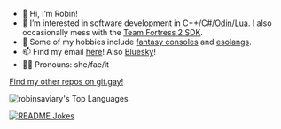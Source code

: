 - 👋 Hi, I’m Robin!
- 👀 I’m interested in software development in C++/C#/[Odin](https://odin-lang.org/)/[Lua](https://www.lua.org/). I also occasionally mess with the [Team Fortress 2 SDK](https://github.com/ValveSoftware/source-sdk-2013).
- 🔨 Some of my hobbies include [fantasy consoles](https://github.com/paladin-t/fantasy) and [esolangs](https://esolangs.org/wiki/).
- 📫 Find my email [here](https://robinsaviary.com/about)! Also [Bluesky](https://bsky.app/profile/robinsaviary.com)!
- 🏳️‍⚧️ Pronouns: she/fae/it

[Find my other repos on git.gay!](https://git.gay/RobinsAviary?tab=repositories)

![robinsaviary's Top Languages](https://github-readme-stats.vercel.app/api/top-langs/?username=robinsaviary&theme=vue-dark&show_icons=true&hide_border=false&layout=compact)

<a href="https://readme-jokes.vercel.app"><img align="center" src="https://readme-jokes.vercel.app/api" alt="README Jokes"></a>
